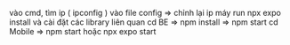 vào cmd, tìm ip ( ipconfig )
vào file config => chỉnh lại ip máy
run npx expo install và cài đặt các library liên quan
cd BE => npm install => npm start 
cd Mobile => npm start hoặc npx expo start
